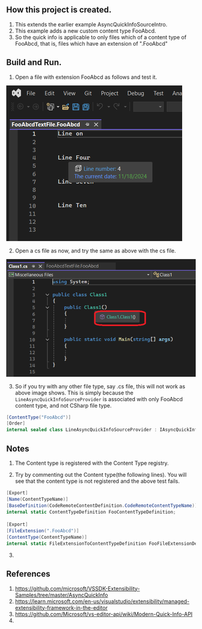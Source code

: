 ## How this project is created.
1. This extends the earlier example AsyncQuickInfoSourceIntro.
2. This example adds a new custom content type FooAbcd.
3. So the quick info is applicable to only files which of a content type of FooAbcd, that is, files which have an extension of ".FooAbcd"

## Build and Run.
1. Open a file with extension FooAbcd as follows and test it.

![Foo Abcd file](Images/50_50_FooAbcdFile.png)

2. Open a cs file as now, and try the same as above with the cs file.

![cs file](Images/51_50_CsFile.png)

3. So if you try with any other file type, say .cs file, this will not work as above image shows. This is simply because the `LineAsyncQuickInfoSourceProvider` is associated with only FooAbcd content type, and not CSharp file type.

```cs
[ContentType("FooAbcd")]
[Order]
internal sealed class LineAsyncQuickInfoSourceProvider : IAsyncQuickInfoSourceProvider {}
```

## Notes
1. The Content type is registered with the Content Type registry.

2. Try by commenting out the Content type(the following lines). You will see that the content type is not registered and the above test fails.

```cs
[Export]
[Name(ContentTypeName)]
[BaseDefinition(CodeRemoteContentDefinition.CodeRemoteContentTypeName)]
internal static ContentTypeDefinition FooContentTypeDefinition;

[Export]
[FileExtension(".FooAbcd")]
[ContentType(ContentTypeName)]
internal static FileExtensionToContentTypeDefinition FooFileExtensionDefinition;
```
3. 

## References
1. https://github.com/microsoft/VSSDK-Extensibility-Samples/tree/master/AsyncQuickInfo
2. https://learn.microsoft.com/en-us/visualstudio/extensibility/managed-extensibility-framework-in-the-editor
3. https://github.com/Microsoft/vs-editor-api/wiki/Modern-Quick-Info-API
4. 
